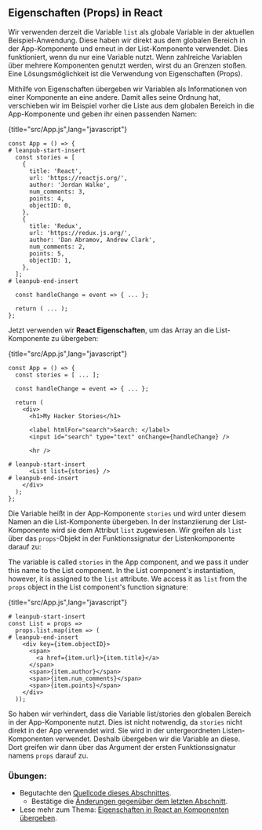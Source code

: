 ## Eigenschaften (Props) in React

Wir verwenden derzeit die Variable `list` als globale Variable in der aktuellen Beispiel-Anwendung. Diese haben wir direkt aus dem globalen Bereich in der App-Komponente und erneut in der List-Komponente verwendet. Dies funktioniert, wenn du nur eine Variable nutzt. Wenn zahlreiche Variablen über mehrere Komponenten genutzt werden, wirst du an Grenzen stoßen. Eine Lösungsmöglichkeit ist die Verwendung von Eigenschaften (Props).

Mithilfe von Eigenschaften übergeben wir Variablen als Informationen von einer Komponente an eine andere. Damit alles seine Ordnung hat, verschieben wir im Beispiel vorher die Liste aus dem globalen Bereich in die App-Komponente und geben ihr einen passenden Namen:

{title="src/App.js",lang="javascript"}
~~~~~~~
const App = () => {
# leanpub-start-insert
  const stories = [
    {
      title: 'React',
      url: 'https://reactjs.org/',
      author: 'Jordan Walke',
      num_comments: 3,
      points: 4,
      objectID: 0,
    },
    {
      title: 'Redux',
      url: 'https://redux.js.org/',
      author: 'Dan Abramov, Andrew Clark',
      num_comments: 2,
      points: 5,
      objectID: 1,
    },
  ];
# leanpub-end-insert

  const handleChange = event => { ... };

  return ( ... );
};
~~~~~~~

Jetzt verwenden wir **React Eigenschaften**, um das Array an die List-Komponente zu übergeben:

{title="src/App.js",lang="javascript"}
~~~~~~~
const App = () => {
  const stories = [ ... ];

  const handleChange = event => { ... };

  return (
    <div>
      <h1>My Hacker Stories</h1>

      <label htmlFor="search">Search: </label>
      <input id="search" type="text" onChange={handleChange} />

      <hr />

# leanpub-start-insert
      <List list={stories} />
# leanpub-end-insert
    </div>
  );
};
~~~~~~~

Die Variable heißt in der App-Komponente `stories` und wird unter diesem Namen an die List-Komponente übergeben. In der Instanziierung der List-Komponente wird sie dem Attribut `list` zugewiesen. Wir greifen als `list` über das `props`-Objekt in der Funktionssignatur der Listenkomponente darauf zu:

The variable is called `stories` in the App component, and we pass it under this name to the List component. In the List component's instantiation, however, it is assigned to the `list` attribute. We access it as `list` from the `props` object in the List component's function signature:

{title="src/App.js",lang="javascript"}
~~~~~~~
# leanpub-start-insert
const List = props =>
  props.list.map(item => (
# leanpub-end-insert
    <div key={item.objectID}>
      <span>
        <a href={item.url}>{item.title}</a>
      </span>
      <span>{item.author}</span>
      <span>{item.num_comments}</span>
      <span>{item.points}</span>
    </div>
  ));
~~~~~~~

So haben wir verhindert, dass die Variable list/stories den globalen Bereich in der App-Komponente nutzt. Dies ist nicht notwendig, da `stories` nicht direkt in der App verwendet wird. Sie wird in der untergeordneten Listen-Komponenten verwendet. Deshalb übergeben wir die Variable an diese. Dort greifen wir dann über das Argument der ersten Funktionssignatur namens `props` darauf zu.

### Übungen:

* Begutachte den [Quellcode dieses Abschnittes](https://codesandbox.io/s/github/the-road-to-learn-react/hacker-stories/tree/hs/React-Props).
  * Bestätige die [Änderungen gegenüber dem letzten Abschnitt](https://github.com/the-road-to-learn-react/hacker-stories/compare/hs/Handler-Function-in-JSX...hs/React-Props?expand=1).
* Lese mehr zum Thema: [Eigenschaften in React an Komponenten übergeben](https://www.robinwieruch.de/react-pass-props-to-component).
